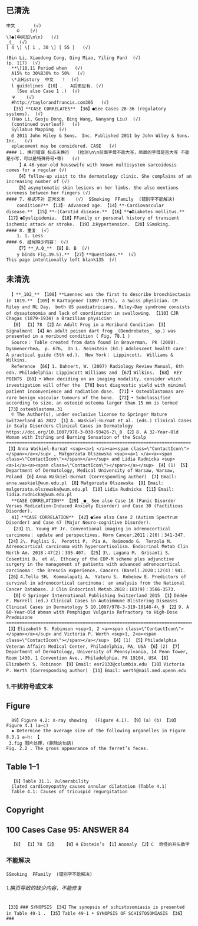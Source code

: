 
##     已清洗
    中文       (√)
        ©    (√)
    \?●(中间加\n\n)   (√)
    _(_  (√)
    [ 4 \] \[ 1 , 30 \] [ 55 ]   (√)

    (Bin Li, Xiaodong Cong, Qing Miao, Yiling Fan)  (√)
    (p. 117)  (√)
      **\[10.11 Period when   (√)
      A15% to 30%B30% to 50%   (√)
      \*上History  中文   ！  (√)
      l guidelines 【10】.   A后面应有. (√)
        (See also Case 1 .)  (√)
      ￥    (√)
      #http://taylorandfrancis.com305   (√)
      【35】**CASE CORRELATES** 【36】●See Cases 28-36 (regulatory systems).  (√)
      (Hao Li, Guoju Dong, Bing Wang, Nanyang Liu)  (√)
      (continued overleaf)   (√)
      Syllabus Mapping  (√)
      @ 2011 John Wiley & Sons， Inc. Published 2011 by John Wiley & Sons， Inc.   (√)
      eplacement may be considered. CASE   (√)
    #### 1. 换行错误 标点未换行   (检测\n\n前面字母不能大写，后面的字母是否大写 不能是小写，可以是特殊符号•等)   (√)
         】A 46-year-old housewife with known multisystem sarcoidosis comes for a regular (√)
        【4】follow-up visit to the dermatology clinic. She complains of an increasing number of (√)
        【5】asymptomatic skin lesions on her limbs. She also mentions soreness between her fingers (√)
    #### 7. 格式不对 正常文本    (√)  SSmoking  FFamily  (错别字不能解决)
        condition?** 【13】· Advanced age. 【14】**·Cardiovascular disease.** 【15】**·(Carotid disease.** 【16】**●Diabetes mellitus.** 【17】●Dyslipidemia. 【18】FFamily or personal history of transient ischemic attack or stroke. 【19】上Hypertension. 【20】SSmoking. 
    #### 8. 重复  (√)
        1. 1. Less   
    #### 6. 结尾缺少内容： (√)
        【7】**_A.0_** 【8】B. B  (√)
        y binds Fig.39.5).** 【27】**Questions.**  (√)
    This page intentionally left blank135  (√)
## 未清洗
      】**_102_** 【108】**Laennec was the first to describe bronchiectasis in 1819.** 【109】M Kartagener (1897-1975)， a Swiss physician. CM Riley and RL Day， both US paediatricians. Riley-Day syndrome consists of dysautonomia and lack of coordination in swallowing. 【110】CJR Chagas (1879-1934) a Brazilian physician
      【0】﻿ 【1】78 【2】An Adult Frog in a Moribund Condition﻿ 【3】Signalment 【4】An adult poison dart frog _(Dendrobates_ sp.) was presented in a moribund condition ( Fig. 78.1 )
      Source： Table created from data found in Braverman， PK (2008).  Dysmenorrhea， p. 676， In L. Neinstein (Ed.) Adolescent health care： A practical guide (5th ed.).  New York： Lippincott， Williams & Wilkins.
      Reference 【66】1. Dahnert, W. (2007) Radiology Review Manual, 6th edn. Philadelphia: Lippincott Williams and 【67】Wilkins. 【68】 KEY POINTS 【69】• When deciding on an imaging modality, consider which investigation will offer the 【70】best diagnostic yield with minimal patient inconvenience and radiation dose. 【71】• Osteoblastomas are rare benign vascular tumours of the bone. 【72】• Subclassified according to size, an osteoid osteoma larger than 15 mm is termed 【73】osteoblastoma.31
      © The Author(s), under exclusive license to Springer Nature Switzerland AG 2022 【1】A. Waśkiel-Burnat et al. (eds.) Clinical Cases in Scalp Disorders Clinical Cases in Dermatology https://doi.org/10.1007/978-3-030-93426-2\_8 【2】8. A 32-Year-Old Woman with Itching and Burning Sensation of the Scalp ====================================================================== 【3】Anna Waśkiel-Burnat <sup><a>1 </a><a><span class=\"ContactIcon\"></span></a></sup> , Małgorzata Olszewska <sup><a>1 </a><a><span class=\"ContactIcon\"></span></a></sup> and Lidia Rudnicka <sup><a>1</a><a><span class=\"ContactIcon\"></span></a></sup> 【4】(1) 【5】Department of Dermatology, Medical University of Warsaw, Warsaw, Poland 【6】Anna Waśkiel-Burnat (Corresponding author) 【7】Email: anna.waskiel@wum.edu.pl 【8】Małgorzata Olszewska 【9】Email: malgorzata.olszewska@wum.edu.pl 【10】Lidia Rudnicka 【11】Email: lidia.rudnicka@wum.edu.pl
      **CASE CORRELATION** 【29】_●_ See also Case 16 (Panic Disorder Versus Medication-Induced Anxiety Disorder) and Case 30 (Factitious Disorder).
      41】**CASE CORRELATION** 【42】●See also Case 2 (Autism Spectrum Disorder) and Case 47 (Major Neuro-cognitive Disorder). 
      【23】1\. Young WF Jr. Conventional imaging in adrenocortical carcinoma： update and perspectives. Horm Cancer.2011；2(6)：341-347. 【24】2\. Puglisi S， Perotti P， Pia A， Reimondo G， Terzolo M. Adrenocortical carcinoma with hypercortisolism. Endocrinol Metab Clin North Am. 2018；47(2)：395-407. 【25】3\. Lagana M， Grisanti S， Cosentini D， et al. Ethcacy of the EDP-M scheme plus adjunctive surgery in the management of patients with advanced adrenocortical carcinoma： the Brescia experience. Cancers (Basel).2020；12(4)：941. 【26】4.Tella SH， Kommalapati A， Yaturu S， Kebebew E. Predictors of survival in adrenocortical carcinoma： an analysis from the National Cancer Database. J Clin Endocrinol Metab.2018；103(9)：3566-3573. 
      【0】© Springer International Publishing Switzerland 2015 【1】Dédée F. Murrell (ed.) Clinical Cases in Autoimmune Blistering Diseases Clinical Cases in Dermatology 5 10.1007/978-3-319-10148-4\_9 【2】9. A 60-Year-Old Woman with Pemphigus Vulgaris Refractory to High-Dose Prednisone ================================================================================= 【3】Elizabeth S. Robinson <sup>1, 2 <a><span class=\"ContactIcon\"></span></a></sup> and Victoria P. Werth <sup>1, 2<a><span class=\"ContactIcon\"></span></a></sup> 【4】(1) 【5】Philadelphia Veteran Affairs Medical Center, Philadelphia, PA, USA 【6】(2) 【7】Department of Dermatology, University of Pennsylvania, 14 Penn Tower, Room 1430, 1 Convention Ave., Philadelphia, PA 19104, USA 【8】Elizabeth S. Robinson 【9】Email: esr2133@columbia.edu 【10】Victoria P. Werth (Corresponding author) 【11】Email: werth@mail.med.upenn.edu
### 1.干扰符号或文本
##   Figure
      89】Figure 4.2: X-ray showing   (Figure 4.1). 【9】(a) (b) 【10】Figure 4.1 (a–c)
      ▪ Determine the average size of the following organelles in Figure 8.3.1 a–h: 【
     3.fig 图片处理，(删除这句话)
    Fig. 2.2 . The gross appearance of the ferret’s feces.
##   Table 1–1
      【9】Table 31.1. Vulnerability
      ilated cardiomyopathy causes annular dilatation (Table 4.1)
      Table 4.1: Causes of tricuspid regurgitation
##      Copyright
##    100 Cases    Case 95: ANSWER 84
      【0】﻿ 【1】78 【2】   【0】4 Ebstein’s 【1】Anomaly 【2】C  奇怪的开头数字


### 不能解决
    SSmoking  FFamily  (错别字不能解决)
###### 1.换页导致的缺少内容，不能修复
    【33】### SYNOPSIS 【34】The synopsis of schistosomiasis is presented in Table 49-1 . 【35】Table 49-1 • SYNOPSIS OF SCHISTOSOMIASIS 【36】###
